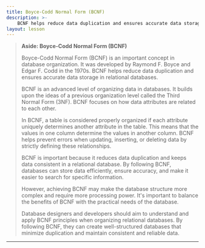 ```yaml
---
title: Boyce-Codd Normal Form (BCNF)
description: >-
    BCNF helps reduce data duplication and ensures accurate data storage in relational databases
layout: lesson
---
```


> **Aside: Boyce-Codd Normal Form (BCNF)**
>
> Boyce-Codd Normal Form (BCNF) is an important concept in database organization. It was developed by Raymond F. Boyce and Edgar F. Codd in the 1970s. BCNF helps reduce data duplication and ensures accurate data storage in relational databases.
>
>BCNF is an advanced level of organizing data in databases. It builds upon the ideas of a previous organization level called the Third Normal Form (3NF). BCNF focuses on how data attributes are related to each other.
>
> In BCNF, a table is considered properly organized if each attribute uniquely determines another attribute in the table. This means that the values in one column determine the values in another column. BCNF helps prevent errors when updating, inserting, or deleting data by strictly defining these relationships.
>
> BCNF is important because it reduces data duplication and keeps data consistent in a relational database. By following BCNF, databases can store data efficiently, ensure accuracy, and make it easier to search for specific information.
>
> However, achieving BCNF may make the database structure more complex and require more processing power. It's important to balance the benefits of BCNF with the practical needs of the database.
>
> Database designers and developers should aim to understand and apply BCNF principles when organizing relational databases. By following BCNF, they can create well-structured databases that minimize duplication and maintain consistent and reliable data.

---
